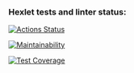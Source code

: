 ### Hexlet tests and linter status:
[![Actions Status](https://github.com/Katteri/fullstack-javascript-project-46/actions/workflows/hexlet-check.yml/badge.svg)](https://github.com/Katteri/fullstack-javascript-project-46/actions)

[![Maintainability](https://api.codeclimate.com/v1/badges/9ed44020fc4cd55fb038/maintainability)](https://codeclimate.com/github/Katteri/fullstack-javascript-project-46/maintainability)

[![Test Coverage](https://api.codeclimate.com/v1/badges/9ed44020fc4cd55fb038/test_coverage)](https://codeclimate.com/github/Katteri/fullstack-javascript-project-46/test_coverage)